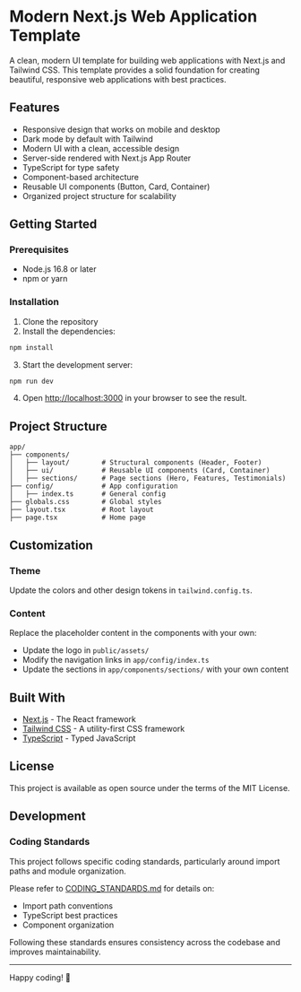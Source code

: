 # Modern Next.js Web Application Template

A clean, modern UI template for building web applications with Next.js and Tailwind CSS. This template provides a solid foundation for creating beautiful, responsive web applications with best practices.

## Features

- Responsive design that works on mobile and desktop
- Dark mode by default with Tailwind
- Modern UI with a clean, accessible design
- Server-side rendered with Next.js App Router
- TypeScript for type safety
- Component-based architecture
- Reusable UI components (Button, Card, Container)
- Organized project structure for scalability

## Getting Started

### Prerequisites

- Node.js 16.8 or later
- npm or yarn

### Installation

1. Clone the repository
2. Install the dependencies:

```bash
npm install
```

3. Start the development server:

```bash
npm run dev
```

4. Open [http://localhost:3000](http://localhost:3000) in your browser to see the result.

## Project Structure

```
app/
├── components/
│   ├── layout/        # Structural components (Header, Footer)
│   ├── ui/            # Reusable UI components (Card, Container)
│   ├── sections/      # Page sections (Hero, Features, Testimonials)
├── config/            # App configuration
│   ├── index.ts       # General config
├── globals.css        # Global styles
├── layout.tsx         # Root layout
├── page.tsx           # Home page
```

## Customization

### Theme

Update the colors and other design tokens in `tailwind.config.ts`.

### Content

Replace the placeholder content in the components with your own:

- Update the logo in `public/assets/`
- Modify the navigation links in `app/config/index.ts`
- Update the sections in `app/components/sections/` with your own content

## Built With

- [Next.js](https://nextjs.org/) - The React framework
- [Tailwind CSS](https://tailwindcss.com/) - A utility-first CSS framework
- [TypeScript](https://www.typescriptlang.org/) - Typed JavaScript

## License

This project is available as open source under the terms of the MIT License.

## Development

### Coding Standards

This project follows specific coding standards, particularly around import paths and module organization.

Please refer to [CODING_STANDARDS.md](./CODING_STANDARDS.md) for details on:

- Import path conventions
- TypeScript best practices
- Component organization

Following these standards ensures consistency across the codebase and improves maintainability.

---

Happy coding! 🚀
